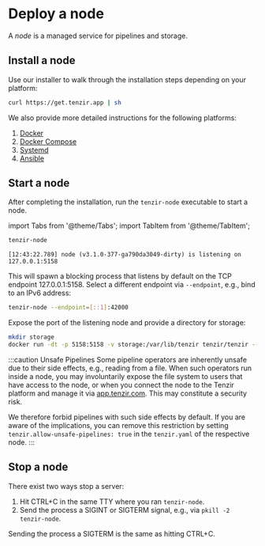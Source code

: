 # Deploy a node

A *node* is a managed service for pipelines and storage.

## Install a node

Use our installer to walk through the installation steps depending on your
platform:

```bash
curl https://get.tenzir.app | sh
```

We also provide more detailed instructions for the following platforms:

1. [Docker](docker.md)
2. [Docker Compose](docker-compose.md)
3. [Systemd](systemd.md)
4. [Ansible](ansible.md)

## Start a node

After completing the installation, run the `tenzir-node` executable to start a
node.

import Tabs from '@theme/Tabs';
import TabItem from '@theme/TabItem';

<Tabs>
<TabItem value="binary" label="Binary" default>

```bash
tenzir-node
```

```
[12:43:22.789] node (v3.1.0-377-ga790da3049-dirty) is listening on 127.0.0.1:5158
```

This will spawn a blocking process that listens by default on the TCP endpoint
127.0.0.1:5158. Select a different endpoint via `--endpoint`, e.g., bind to an
IPv6 address:

```bash
tenzir-node --endpoint=[::1]:42000
```

</TabItem>
<TabItem value="docker" label="Docker">

Expose the port of the listening node and provide a directory for storage:

```bash
mkdir storage
docker run -dt -p 5158:5158 -v storage:/var/lib/tenzir tenzir/tenzir --entry-point=tenzir-node
```

</TabItem>
</Tabs>

:::caution Unsafe Pipelines
Some pipeline operators are inherently unsafe due to their side effects, e.g.,
reading from a file. When such operators run inside a node, you may
involuntarily expose the file system to users that have access to the node, or
when you connect the node to the Tenzir platform and manage it via
[app.tenzir.com](https://app.tenzir.com). This may constitute a security risk.

We therefore forbid pipelines with such side effects by default. If you are
aware of the implications, you can remove this restriction by setting
`tenzir.allow-unsafe-pipelines: true` in the `tenzir.yaml` of the respective
node.
:::

## Stop a node

There exist two ways stop a server:

1. Hit CTRL+C in the same TTY where you ran `tenzir-node`.
2. Send the process a SIGINT or SIGTERM signal, e.g., via
   `pkill -2 tenzir-node`.

Sending the process a SIGTERM is the same as hitting CTRL+C.
